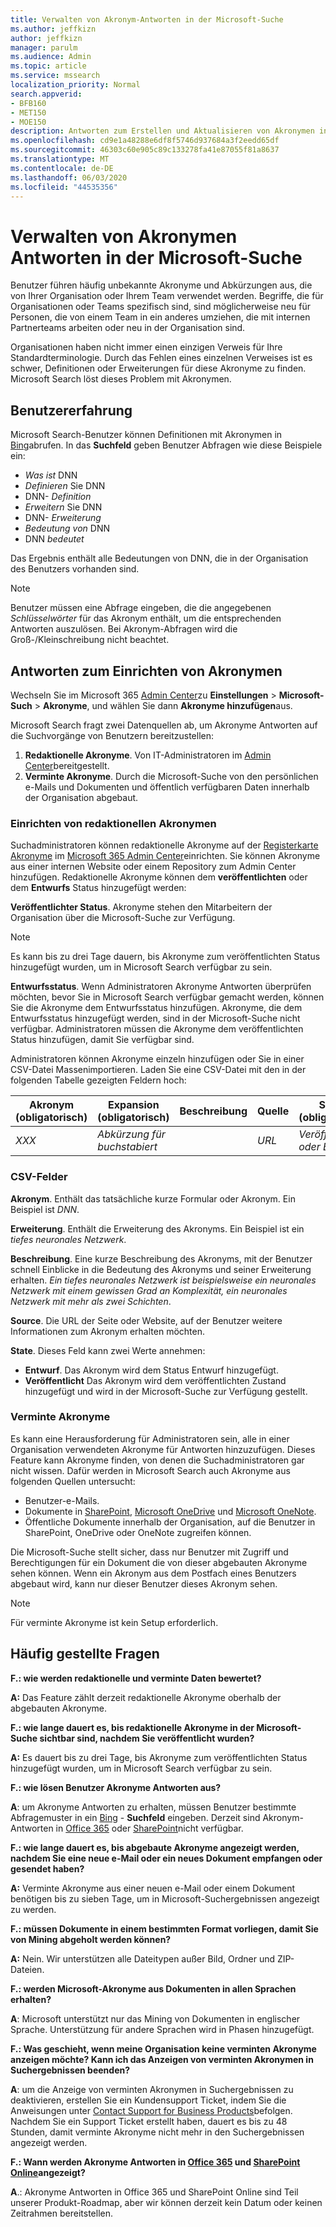 ```yaml
---
title: Verwalten von Akronym-Antworten in der Microsoft-Suche
ms.author: jeffkizn
author: jeffkizn
manager: parulm
ms.audience: Admin
ms.topic: article
ms.service: mssearch
localization_priority: Normal
search.appverid:
- BFB160
- MET150
- MOE150
description: Antworten zum Erstellen und Aktualisieren von Akronymen in Microsoft Search
ms.openlocfilehash: cd9e1a48288e6df8f5746d937684a3f2eedd65df
ms.sourcegitcommit: 46303c60e905c89c133278fa41e87055f81a8637
ms.translationtype: MT
ms.contentlocale: de-DE
ms.lasthandoff: 06/03/2020
ms.locfileid: "44535356"
---
```

# <a name="manage-acronyms-answers-in-microsoft-search"></a>Verwalten von Akronymen Antworten in der Microsoft-Suche

Benutzer führen häufig unbekannte Akronyme und Abkürzungen aus, die von Ihrer Organisation oder Ihrem Team verwendet werden. Begriffe, die für Organisationen oder Teams spezifisch sind, sind möglicherweise neu für Personen, die von einem Team in ein anderes umziehen, die mit internen Partnerteams arbeiten oder neu in der Organisation sind.

Organisationen haben nicht immer einen einzigen Verweis für Ihre Standardterminologie. Durch das Fehlen eines einzelnen Verweises ist es schwer, Definitionen oder Erweiterungen für diese Akronyme zu finden. Microsoft Search löst dieses Problem mit Akronymen.

## <a name="what-users-experience"></a>Benutzererfahrung

Microsoft Search-Benutzer können Definitionen mit Akronymen in [Bing](https://Bing.com)abrufen. In das **Suchfeld** geben Benutzer Abfragen wie diese Beispiele ein:

- *Was ist* DNN
- *Definieren* Sie DNN
- DNN- *Definition*
- *Erweitern* Sie DNN
- DNN- *Erweiterung*
- *Bedeutung von* DNN
- DNN *bedeutet*

Das Ergebnis enthält alle Bedeutungen von DNN, die in der Organisation des Benutzers vorhanden sind.

> [!NOTE]
> Benutzer müssen eine Abfrage eingeben, die die angegebenen *Schlüsselwörter* für das Akronym enthält, um die entsprechenden Antworten auszulösen. Bei Akronym-Abfragen wird die Groß-/Kleinschreibung nicht beachtet.

## <a name="set-up-acronyms-answers"></a>Antworten zum Einrichten von Akronymen

Wechseln Sie im Microsoft 365 [Admin Center](https://admin.microsoft.com)zu **Einstellungen**  >  **Microsoft-Such**  > **Akronyme**, und wählen Sie dann **Akronyme hinzufügen**aus.

Microsoft Search fragt zwei Datenquellen ab, um Akronyme Antworten auf die Suchvorgänge von Benutzern bereitzustellen:

1. **Redaktionelle Akronyme**. Von IT-Administratoren im [Admin Center](https://admin.microsoft.com)bereitgestellt.
2. **Verminte Akronyme**. Durch die Microsoft-Suche von den persönlichen e-Mails und Dokumenten und öffentlich verfügbaren Daten innerhalb der Organisation abgebaut.

### <a name="set-up-editorial-acronyms"></a>Einrichten von redaktionellen Akronymen

Suchadministratoren können redaktionelle Akronyme auf der [Registerkarte Akronyme](https://admin.microsoft.com/Adminportal/Home#/MicrosoftSearch) im [Microsoft 365 Admin Center]( https://admin.microsoft.com)einrichten. Sie können Akronyme aus einer internen Website oder einem Repository zum Admin Center hinzufügen. Redaktionelle Akronyme können dem **veröffentlichten** oder dem **Entwurfs** Status hinzugefügt werden:

**Veröffentlichter Status**. Akronyme stehen den Mitarbeitern der Organisation über die Microsoft-Suche zur Verfügung.

> [!NOTE]
> Es kann bis zu drei Tage dauern, bis Akronyme zum veröffentlichten Status hinzugefügt wurden, um in Microsoft Search verfügbar zu sein.

**Entwurfsstatus**. Wenn Administratoren Akronyme Antworten überprüfen möchten, bevor Sie in Microsoft Search verfügbar gemacht werden, können Sie die Akronyme dem Entwurfsstatus hinzufügen. Akronyme, die dem Entwurfsstatus hinzugefügt werden, sind in der Microsoft-Suche nicht verfügbar. Administratoren müssen die Akronyme dem veröffentlichten Status hinzufügen, damit Sie verfügbar sind.

Administratoren können Akronyme einzeln hinzufügen oder Sie in einer CSV-Datei Massenimportieren. Laden Sie eine CSV-Datei mit den in der folgenden Tabelle gezeigten Feldern hoch:

| Akronym (obligatorisch) | Expansion (obligatorisch) | Beschreibung  | Quelle | Status (obligatorisch) |
| --------- | --------- | ---------- | --------- |--------- |
| *XXX* | *Abkürzung für buchstabiert* |  | *URL* | *Veröffentlicht oder Entwurf* |

### <a name="csv-fields"></a>CSV-Felder

**Akronym**. Enthält das tatsächliche kurze Formular oder Akronym. Ein Beispiel ist *DNN*.

**Erweiterung**. Enthält die Erweiterung des Akronyms. Ein Beispiel ist ein *tiefes neuronales Netzwerk*.

**Beschreibung**. Eine kurze Beschreibung des Akronyms, mit der Benutzer schnell Einblicke in die Bedeutung des Akronyms und seiner Erweiterung erhalten. *Ein tiefes neuronales Netzwerk ist beispielsweise ein neuronales Netzwerk mit einem gewissen Grad an Komplexität, ein neuronales Netzwerk mit mehr als zwei Schichten*.

**Source**. Die URL der Seite oder Website, auf der Benutzer weitere Informationen zum Akronym erhalten möchten.

**State**. Dieses Feld kann zwei Werte annehmen:

- **Entwurf**. Das Akronym wird dem Status Entwurf hinzugefügt.
- **Veröffentlicht** Das Akronym wird dem veröffentlichten Zustand hinzugefügt und wird in der Microsoft-Suche zur Verfügung gestellt.

### <a name="mined-acronyms"></a>Verminte Akronyme

Es kann eine Herausforderung für Administratoren sein, alle in einer Organisation verwendeten Akronyme für Antworten hinzuzufügen. Dieses Feature kann Akronyme finden, von denen die Suchadministratoren gar nicht wissen. Dafür werden in Microsoft Search auch Akronyme aus folgenden Quellen untersucht:

- Benutzer-e-Mails.
- Dokumente in [SharePoint](https://products.office.com/sharepoint/collaboration), [Microsoft OneDrive]( https://onedrive.live.com/about/) und [Microsoft OneNote](http://www.onenote.com/).
- Öffentliche Dokumente innerhalb der Organisation, auf die Benutzer in SharePoint, OneDrive oder OneNote zugreifen können.

Die Microsoft-Suche stellt sicher, dass nur Benutzer mit Zugriff und Berechtigungen für ein Dokument die von dieser abgebauten Akronyme sehen können. Wenn ein Akronym aus dem Postfach eines Benutzers abgebaut wird, kann nur dieser Benutzer dieses Akronym sehen.

> [!NOTE]
> Für verminte Akronyme ist kein Setup erforderlich.

## <a name="frequently-asked-questions"></a>Häufig gestellte Fragen

**F.: wie werden redaktionelle und verminte Daten bewertet?**

**A:** Das Feature zählt derzeit redaktionelle Akronyme oberhalb der abgebauten Akronyme.

**F.: wie lange dauert es, bis redaktionelle Akronyme in der Microsoft-Suche sichtbar sind, nachdem Sie veröffentlicht wurden?**

**A:**  Es dauert bis zu drei Tage, bis Akronyme zum veröffentlichten Status hinzugefügt wurden, um in Microsoft Search verfügbar zu sein.

**F.: wie lösen Benutzer Akronyme Antworten aus?**

**A**: um Akronyme Antworten zu erhalten, müssen Benutzer bestimmte Abfragemuster in ein [Bing](https://bing.com) - **Suchfeld** eingeben. Derzeit sind Akronym-Antworten in [Office 365](https://Office.com) oder [SharePoint](https://products.office.com/sharepoint/collaboration)nicht verfügbar.

**F.: wie lange dauert es, bis abgebaute Akronyme angezeigt werden, nachdem Sie eine neue e-Mail oder ein neues Dokument empfangen oder gesendet haben?**

**A:** Verminte Akronyme aus einer neuen e-Mail oder einem Dokument benötigen bis zu sieben Tage, um in Microsoft-Suchergebnissen angezeigt zu werden.

**F.: müssen Dokumente in einem bestimmten Format vorliegen, damit Sie von Mining abgeholt werden können?**

**A:** Nein. Wir unterstützen alle Dateitypen außer Bild, Ordner und ZIP-Dateien.

**F.: werden Microsoft-Akronyme aus Dokumenten in allen Sprachen erhalten?**

**A**: Microsoft unterstützt nur das Mining von Dokumenten in englischer Sprache. Unterstützung für andere Sprachen wird in Phasen hinzugefügt.

**F.: Was geschieht, wenn meine Organisation keine verminten Akronyme anzeigen möchte? Kann ich das Anzeigen von verminten Akronymen in Suchergebnissen beenden?**

**A**: um die Anzeige von verminten Akronymen in Suchergebnissen zu deaktivieren, erstellen Sie ein Kundensupport Ticket, indem Sie die Anweisungen unter [Contact Support for Business Products](https://docs.microsoft.com/office365/admin/contact-support-for-business-products?redirectSourcePath=%252f%252farticle%252fContact-Office-365-for-business-support-32a17ca7-6fa0-4870-8a8d-e25ba4ccfd4b&view=o365-worldwide&tabs=online#BKMK_call_support)befolgen.
Nachdem Sie ein Support Ticket erstellt haben, dauert es bis zu 48 Stunden, damit verminte Akronyme nicht mehr in den Suchergebnissen angezeigt werden.

**F.: Wann werden Akronyme Antworten in [Office 365](https://Office.com) und [SharePoint Online](https://products.office.com/sharepoint/collaboration)angezeigt?**

**A**.: Akronyme Antworten in Office 365 und SharePoint Online sind Teil unserer Produkt-Roadmap, aber wir können derzeit kein Datum oder keinen Zeitrahmen bereitstellen.
